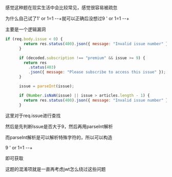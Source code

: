 感觉这种题在现实生活中会比较常见，感觉很容易被疏忽

为什么自己试了1' or 1=1 --+就可以正确后没想过9 ' or 1=1 --+ 

主要是一个逻辑漏洞

```js
if (req.body.issue < 0) {
        return res.status(400).json({ message: "Invalid issue number" });
      }

      if (decoded.subscription !== "premium" && issue >= 9) {
        return res
          .status(403)
          .json({ message: "Please subscribe to access this issue" });
      }

      issue = parseInt(issue);

      if (Number.isNaN(issue) || issue > articles.length - 1) {
        return res.status(400).json({ message: "Invalid issue number" });
      }

```

这里对于req.issue进行查找

然后是先判断Issue是否大于9，然后再用parseInt解析

而parseInt解析是可以解析特殊字符的，所以可以构造

9 ' or 1=1 --+

即可获取

这题的混淆项就是一直再考虑jwt怎么绕过这些问题

